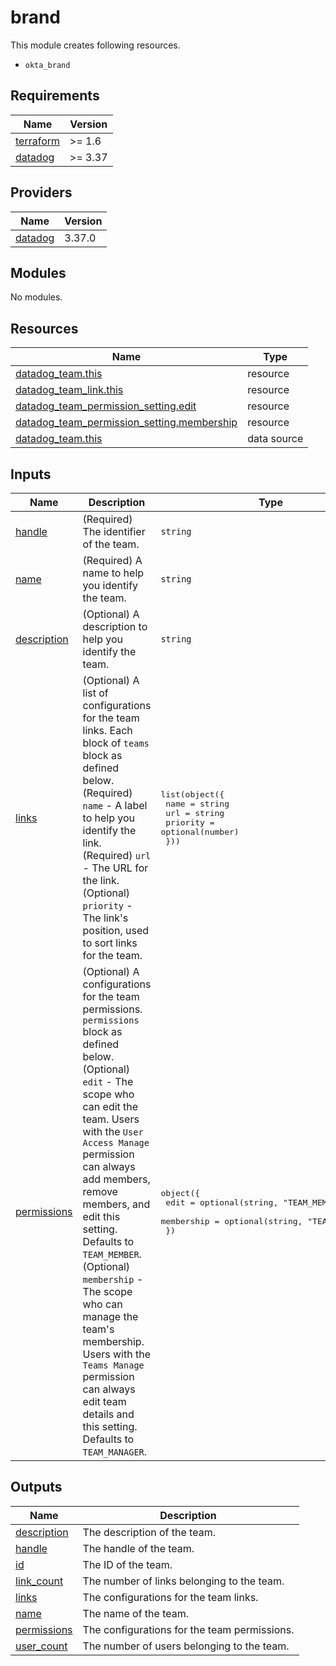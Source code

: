 # brand

This module creates following resources.

- `okta_brand`

<!-- BEGINNING OF PRE-COMMIT-TERRAFORM DOCS HOOK -->
## Requirements

| Name | Version |
|------|---------|
| <a name="requirement_terraform"></a> [terraform](#requirement\_terraform) | >= 1.6 |
| <a name="requirement_datadog"></a> [datadog](#requirement\_datadog) | >= 3.37 |

## Providers

| Name | Version |
|------|---------|
| <a name="provider_datadog"></a> [datadog](#provider\_datadog) | 3.37.0 |

## Modules

No modules.

## Resources

| Name | Type |
|------|------|
| [datadog_team.this](https://registry.terraform.io/providers/DataDog/datadog/latest/docs/resources/team) | resource |
| [datadog_team_link.this](https://registry.terraform.io/providers/DataDog/datadog/latest/docs/resources/team_link) | resource |
| [datadog_team_permission_setting.edit](https://registry.terraform.io/providers/DataDog/datadog/latest/docs/resources/team_permission_setting) | resource |
| [datadog_team_permission_setting.membership](https://registry.terraform.io/providers/DataDog/datadog/latest/docs/resources/team_permission_setting) | resource |
| [datadog_team.this](https://registry.terraform.io/providers/DataDog/datadog/latest/docs/data-sources/team) | data source |

## Inputs

| Name | Description | Type | Default | Required |
|------|-------------|------|---------|:--------:|
| <a name="input_handle"></a> [handle](#input\_handle) | (Required) The identifier of the team. | `string` | n/a | yes |
| <a name="input_name"></a> [name](#input\_name) | (Required) A name to help you identify the team. | `string` | n/a | yes |
| <a name="input_description"></a> [description](#input\_description) | (Optional) A description to help you identify the team. | `string` | `"Managed by Terraform."` | no |
| <a name="input_links"></a> [links](#input\_links) | (Optional) A list of configurations for the team links. Each block of `teams` block as defined below.<br>    (Required) `name` - A label to help you identify the link.<br>    (Required) `url` - The URL for the link.<br>    (Optional) `priority` - The link's position, used to sort links for the team. | <pre>list(object({<br>    name     = string<br>    url      = string<br>    priority = optional(number)<br>  }))</pre> | `[]` | no |
| <a name="input_permissions"></a> [permissions](#input\_permissions) | (Optional) A configurations for the team permissions. `permissions` block as defined below.<br>    (Optional) `edit` - The scope who can edit the team. Users with the `User Access Manage` permission can always add members, remove members, and edit this setting. Defaults to `TEAM_MEMBER`.<br>    (Optional) `membership` - The scope who can manage the team's membership. Users with the `Teams Manage` permission can always edit team details and this setting. Defaults to `TEAM_MANAGER`. | <pre>object({<br>    edit       = optional(string, "TEAM_MEMBER")<br>    membership = optional(string, "TEAM_MANAGER")<br>  })</pre> | `{}` | no |

## Outputs

| Name | Description |
|------|-------------|
| <a name="output_description"></a> [description](#output\_description) | The description of the team. |
| <a name="output_handle"></a> [handle](#output\_handle) | The handle of the team. |
| <a name="output_id"></a> [id](#output\_id) | The ID of the team. |
| <a name="output_link_count"></a> [link\_count](#output\_link\_count) | The number of links belonging to the team. |
| <a name="output_links"></a> [links](#output\_links) | The configurations for the team links. |
| <a name="output_name"></a> [name](#output\_name) | The name of the team. |
| <a name="output_permissions"></a> [permissions](#output\_permissions) | The configurations for the team permissions. |
| <a name="output_user_count"></a> [user\_count](#output\_user\_count) | The number of users belonging to the team. |
<!-- END OF PRE-COMMIT-TERRAFORM DOCS HOOK -->

